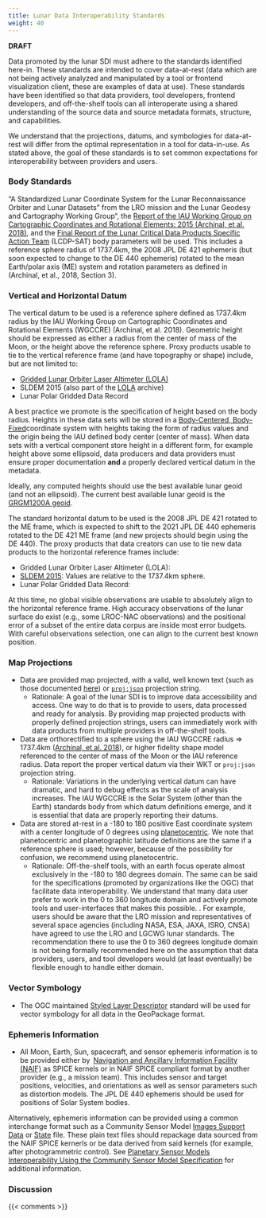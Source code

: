 ```yaml
---
title: Lunar Data Interoperability Standards
weight: 40
---
```


**DRAFT**

Data promoted by the lunar SDI must adhere to the standards identified here-in. These standards are intended to cover data-at-rest (data which are not being actively analyzed and manipulated by a tool or frontend visualization client, these are examples of data at use). These standards have been identified so that data providers, tool developers, frontend developers, and off-the-shelf tools can all interoperate using a shared understanding of the source data and source metadata formats, structure, and capabilities.

We understand that the projections, datums, and symbologies for data-at-rest will differ from the optimal representation in a tool for data-in-use. As stated above, the goal of these standards is to set common expectations for interoperability between providers and users.

### Body Standards
“A Standardized Lunar Coordinate System for the Lunar Reconnaissance Orbiter and Lunar Datasets” from the LRO mission and the Lunar Geodesy and Cartography Working Group“, the [Report of the IAU Working Group on Cartographic Coordinates and Rotational Elements: 2015 (Archinal, et al. 2018)](https://doi.org/10.1007/s10569-017-9805-5), and the [Final Report of the Lunar Critical Data Products Specific Action Team](https://www.lpi.usra.edu/mapsit/standup-committees/LCDP-SAT-REPORT-20211110.pdf) (LCDP-SAT) body parameters will be used. This includes a reference sphere radius of 1737.4km, the 2008 JPL DE 421 ephemeris (but soon expected to change to the DE 440 ephemeris) rotated to the mean Earth/polar axis (ME) system and rotation parameters as defined in (Archinal, et al., 2018, Section 3).

### Vertical and Horizontal Datum
The vertical datum to be used is a reference sphere defined as 1737.4km radius by the IAU Working Group on Cartographic Coordinates and Rotational Elements (WGCCRE) (Archinal, et al. 2018). Geometric height should be expressed as either a radius from the center of mass of the Moon, or the height above the reference sphere. Proxy products usable to tie to the vertical reference frame (and have topography or shape) include, but are not limited to:

- [Gridded Lunar Orbiter Laser Altimeter (LOLA)](https://doi.org/10.17189/1520642)
- SLDEM 2015 (also part of the [LOLA](https://doi.org/10.17189/1520642) archive)
- Lunar Polar Gridded Data Record

A best practice we promote is the specification of height based on the body radius. Heights in these data sets will be stored in a [Body-Centered, Body-Fixed](https://en.wikipedia.org/wiki/Earth-centered,_Earth-fixed_coordinate_system)coordinate system with heights taking the form of radius values and the origin being the IAU defined body center (center of mass). When data sets with a vertical component store height in a different form, for example height above some ellipsoid, data producers and data providers must ensure proper documentation **and** a properly declared vertical datum in the metadata.

Ideally, any computed heights should use the best available lunar geoid (and not an ellipsoid). The current best available lunar geoid is the [GRGM1200A geoid](https://pgda.gsfc.nasa.gov/products/50).

The standard horizontal datum to be used is the 2008 JPL DE 421 rotated to the ME frame, which is expected to shift to the 2021 JPL DE 440 ephemeris rotated to the DE 421 ME frame (and new projects should begin using the DE 440). The proxy products that data creators can use to tie new data products to the horizontal reference frames include: 
- Gridded Lunar Orbiter Laser Altimeter (LOLA):
- [SLDEM 2015](https://pgda.gsfc.nasa.gov/products/54): Values are relative to the 1737.4km sphere.
- Lunar Polar Gridded Data Record:

At this time, no global visible observations are usable to absolutely align to the horizontal reference frame. High accuracy observations of the lunar surface do exist (e.g., some LROC-NAC observations) and the positional error of a subset of the entire data corpus are inside most error budgets. With careful observations selection, one can align to the current best known position.

### Map Projections
- Data are provided map projected, with a valid, well known text (such as those documented [here](http://voparis-vespa-crs.obspm.fr:8080/web/moon.html)) or [`proj:json`](https://proj.org/specifications/projjson.html) projection string.
  - Rationale: A goal of the lunar SDI is to improve data accessibility and access. One way to do that is to provide to users, data processed and ready for analysis. By providing map projected products with properly defined projection strings, users can immediately work with data products from multiple providers in off-the-shelf tools.
- Data are orthorectified to a sphere using the IAU WGCCRE radius => 1737.4km ([Archinal, et al. 2018](https://doi.org/10.1007/s10569-017-9805-5)), or higher fidelity shape model referenced to the center of mass of the Moon or the IAU reference radius. Data report the proper vertical datum via their WKT or `proj:json` projection string.
  - Rationale: Variations in the underlying vertical datum can have dramatic, and hard to debug effects as the scale of analysis increases. The IAU WGCCRE is the Solar System (other than the Earth) standards body from which datum definitions emerge, and it is essential that data are properly reporting their datums.
- Data are stored at-rest in a -180 to 180 positive East coordinate system with a center longitude of 0 degrees using [planetocentric](https://proj.org/en/9.3/operations/conversions/geoc.html). We note that planetocentric and planetographic latitude definitions are the same if a reference sphere is used; however, because of the possibility for confusion, we recommend using planetocentric.
  - Rationale: Off-the-shelf tools, with an earth focus operate almost exclusively in the -180 to 180 degrees domain. The same can be said for the specifications (promoted by organizations like the OGC) that facilitate data interoperability. We understand that many data user prefer to work in the 0 to 360 longitude domain and actively promote tools and user-interfaces that makes this possible. . For example, users should be aware that the LRO mission and representatives of several space agencies (including NASA, ESA, JAXA, ISRO, CNSA) have agreed to use the LRO and LGCWG lunar standards.  The recommendation there to use the 0 to 360 degrees longitude domain is not being formally recommended here on the assumption that data providers, users, and tool developers would (at least eventually) be flexible enough to handle either domain.

### Vector Symbology
- The OGC maintained [Styled Layer Descriptor](https://www.ogc.org/standards/sld) standard will be used for vector symbology for all data in the GeoPackage format.

### Ephemeris Information
- All Moon, Earth, Sun, spacecraft, and sensor ephemeris information is to be provided either by  [Navigation and Ancillary Information Facility (NAIF)](https://naif.jpl.nasa.gov/naif/) as SPICE kernels or in NAIF SPICE compliant format by another provider (e.g., a mission team). This includes sensor and target positions, velocities, and orientations as well as sensor parameters such as distortion models. The JPL DE 440 ephemeris should be used for positions of Solar System bodies. 

Alternatively, ephemeris information can be provided using a common interchange format such as a Community Sensor Model [Images Support Data]() or [State]() file. These plain text files should repackage data sourced from the NAIF SPICE kernerls or be data derived from said kernels (for example, after photogrammetric control). See [Planetary Sensor Models Interoperability Using the Community Sensor Model Specification](https://agupubs.onlinelibrary.wiley.com/doi/full/10.1029/2019EA000713) for additional information.

### Discussion

{{< comments >}}